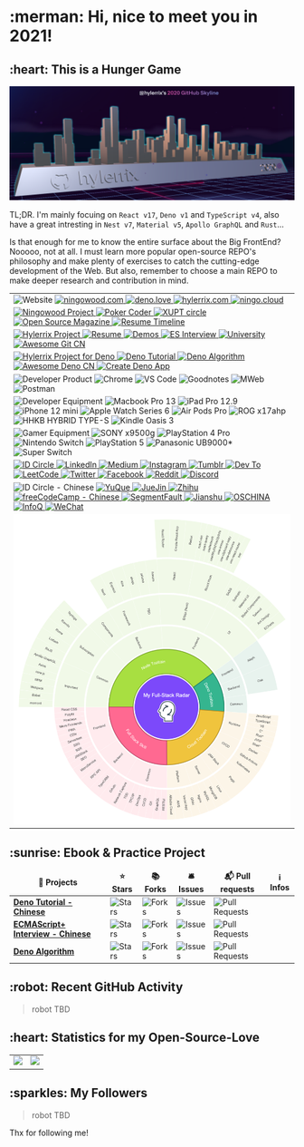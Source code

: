 <h1>:merman: Hi, nice to meet you in 2021!</h1>

<h2>:heart: This is a Hunger Game</h2>

![](./assets/hylerrix-github-review-2020.png)

<!-- https://getpocket.com/@hylerrix -->

TL;DR. I'm mainly focuing on `React v17`, `Deno v1` and `TypeScript v4`, also have a great intresting in `Nest v7`, `Material v5`, `Apollo GraphQL` and `Rust`...

Is that enough for me to know the entire surface about the Big FrontEnd? Nooooo, not at all. I must learn more popular open-source REPO's philosophy and make plenty of exercises to catch the cutting-edge development of the Web. But also, remember to choose a main REPO to make deeper research and contribution in mind.

<!-- 
  * design tooltain
    * architecture: drawio
    * mind mapping: MindMaster
  * processon ----
  * xmind
  * mobile: Apple Style Guide, iOS HIG, Android Design, material design, desktop ui design
  * material ui? pinterest YuQue! Ant Design! Echarts, hasura
  * Google Drive
-->

<!--
<p>
<img alt="JavaScript" src="https://img.shields.io/badge/-JavaScript-505050?style=flat&logo=JavaScript&logoColor=F7DF1E" />
<img alt="Vue" src="https://img.shields.io/badge/-Vue-4FC08D?style=flat&logo=vue.js&logoColor=white" />
<img alt="React" src="https://img.shields.io/badge/-React-61DAFB?style=flat&logo=react&logoColor=white" />
<img alt="Redux" src="https://img.shields.io/badge/-Redux-764ABC?style=flat&logo=redux&logoColor=white" />
<img alt="Node" src="https://img.shields.io/badge/-Node-339933?style=flat&logo=node.js&logoColor=white" />
<img alt="Jest" src="https://img.shields.io/badge/-Jest-C21325?style=flat&logo=jest&logoColor=white" />
<img alt="HTML" src="https://img.shields.io/badge/-HTML-E34F26?style=flat&logo=Html5&logoColor=white" />
<img alt="CSS" src="https://img.shields.io/badge/-CSS-1572B6?style=flat&logo=css3&logoColor=white" />
<img alt="Bootstrap" src="https://img.shields.io/badge/-Bootstrap-563D7C?style=flat&logo=bootstrap&logoColor=white" />
</p>

<p>
<img alt="TypeScript" src="https://img.shields.io/badge/-TypeScript-007ACC?style=flat&logo=typeScript&logoColor=white" />
<img alt="git" src="https://img.shields.io/badge/-Git-F05032?style=flat&logo=git&logoColor=white" />
<img alt="gitlab" src="https://img.shields.io/badge/-Gitlab-505050?style=flat&logo=gitlab&logoColor=white" />
<img alt="Flutter" src="https://img.shields.io/badge/-Flutter-02569B?style=flat&logo=flutter&logoColor=white" />
<img alt="Dart" src="https://img.shields.io/badge/-Dart-0175C2?style=flat&logo=dart&logoColor=white" />
<img alt="Angular" src="https://img.shields.io/badge/-Angular-DD0031?style=flat&logo=angular&logoColor=white" />
<img alt="Svelte" src="https://img.shields.io/badge/-Svelte-FF3E00?style=flat&logo=svelte&logoColor=white" />
<img alt="jQuery" src="https://img.shields.io/badge/-jQuery-0769AD?style=flat&logo=jQuery&logoColor=white" />
<img alt="vuetify" src="https://img.shields.io/badge/-Vuetify-1867C0?style=flat&logo=vuetify&logoColor=white" />
<img alt="Material UI" src="https://img.shields.io/badge/-Material UI-0081CB?style=flat&logo=material-ui&logoColor=white" />
<img alt="Sass" src="https://img.shields.io/badge/-Sass-CC6699?style=flat&logo=sass&logoColor=white" />
<img alt="React Router" src="https://img.shields.io/badge/-React Router-CA4245?style=flat&logo=react-router&logoColor=white" />
<img alt="D3.js" src="https://img.shields.io/badge/-D3-F9A03C?style=flat&logo=d3.js&logoColor=white" />
<img alt="Storybook" src="https://img.shields.io/badge/-Storybook-FF4785?style=flat&logo=storybook&logoColor=white" />
<img alt="Figma" src="https://img.shields.io/badge/-Figma-F24E1E?style=flat&logo=figma&logoColor=white" />
<img alt="Material Design" src="https://img.shields.io/badge/-Material Design-757575?style=flat&logo=material-design&logoColor=white" />
<img alt="Material Design Icons" src="https://img.shields.io/badge/-Material Design Icons-2196F3?style=flat&logo=material-design-icons&logoColor=white" />
<img alt="Swagger" src="https://img.shields.io/badge/-Swagger-85EA2D?style=flat&logo=swagger&logoColor=white" />
<img alt="socket.io" src="https://img.shields.io/badge/-Socket.io-010101?style=flat&logo=socket.io&logoColor=white" />
<img alt="MongoDB" src="https://img.shields.io/badge/-MongoDB-47A248?style=flat&logo=mongodb&logoColor=white" />
<img alt="Nodemon" src="https://img.shields.io/badge/-Nodemon-76D04B?style=flat&logo=nodemon&logoColor=white" />
<img alt="Next" src="https://img.shields.io/badge/-Next-000000?style=flat&logo=Next.js&logoColor=white" />
<img alt="Nuxt" src="https://img.shields.io/badge/-Nuxt-00C58E?style=flat&logo=Nuxt.js&logoColor=white" />
<img alt="Travis CI" src="https://img.shields.io/badge/-Travis CI-3EAAAF?style=flat&logo=Travis-CI&logoColor=white" />
<img alt="Heroku" src="https://img.shields.io/badge/-Heroku-430098?style=flat&logo=heroku&logoColor=white" />
<img alt="Netlify" src="https://img.shields.io/badge/-Netlify-00C7B7?style=flat&logo=netlify&logoColor=white" />
<img alt="NPM" src="https://img.shields.io/badge/-NPM-CB3837?style=flat&logo=npm&logoColor=white" />
<img alt="Firebase" src="https://img.shields.io/badge/-Firebase-FFCA28?style=flat&logo=firebase&logoColor=white" />
<img alt="Python" src="https://img.shields.io/badge/-Python-3776AB?style=flat&logo=python&logoColor=white" />
<img alt="Jira" src="https://img.shields.io/badge/-Jira-0052CC?style=flat&logo=jira&logoColor=white" />
<img alt="Markdown" src="https://img.shields.io/badge/-Markdown-000000?style=flat&logo=Markdown&logoColor=white" />
<img alt="Strapi" src="https://img.shields.io/badge/-Strapi-2E7EEA?style=flat&logo=Strapi&logoColor=white" />
</p>
-->

<table cellspacing="0" cellpadding="0" style="border: none;">
  <tr>
    <td>
      <img alt="Website" src="https://img.shields.io/badge/-👉%20%20%20Website(under%20construction)-000?" />
      <a href="http://ningowood.com">
        <img alt="ningowood.com" src="https://img.shields.io/badge/-🧬%20ningowood.com-000?" />
      </a>
      <a href="http://deno.love">
        <img alt="deno.love" src="https://img.shields.io/badge/-🧬deno.love-000?" />
      </a>
      <a href="http://hylerrix.com">
        <img alt="hylerrix.com" src="https://img.shields.io/badge/-🧬%20hylerrix.com-000?" />
      </a>
      <a href="http://ningo.cloud">
        <img alt="ningo.cloud" src="https://img.shields.io/badge/-🧬%20ningo.cloud-000?" />
      </a>
    </td>
  </tr>
  <tr>
    <td>
      <a href="http://github.com/ningowood">
        <img alt="Ningowood Project" src="https://img.shields.io/badge/-👉%20%20%20Ningowood%20Project-000?" />
      </a>
      <a href="https://github.com/ningowood/poker-coder">
        <img alt="Poker Coder" src="https://img.shields.io/badge/-🧬%20poker%20coder-000?" />
      </a>
      <a href="https://github.com/ningowood/xiyoucircle">
        <img alt="XUPT circle" src="https://img.shields.io/badge/-🧬%20xiyoucircle-000?" />
      </a>
      <a href="https://github.com/ningowood/open-source-magazine">
        <img alt="Open Source Magazine" src="https://img.shields.io/badge/-🧬%20open%20source%20magezine-000?" />
      </a>
      <a href="https://github.com/ningowood/resume-timeline">
        <img alt="Resume Timeline" src="https://img.shields.io/badge/-🧬%20resume%20timeline*-000?" />
      </a>
    </td>
  </tr>
  <tr>
    <td>
      <a href="https://github.com/hylerrix?tab=repositories">
        <img alt="Hylerrix Project" src="https://img.shields.io/badge/-👉%20%20%20Hylerrix%20Project-000?" />
      </a>
      <a href="https://github.com/hylerrix/resume">
        <img alt="Resume" src="https://img.shields.io/badge/-🧬%20resume-000?" />
      </a>
      <a href="https://github.com/hylerrix/demos">
        <img alt="Demos" src="https://img.shields.io/badge/-🧬%20demos-000?" />
      </a>
      <a href="https://github.com/hylerrix/es-interview">
        <img alt="ES Interview" src="https://img.shields.io/badge/-🧬%20es%20interview-000?" />
      </a>
      <a href="https://github.com/hylerrix/university">
        <img alt="University" src="https://img.shields.io/badge/-🧬%20university-000?" />
      </a>
      <a href="https://github.com/hylerrix/awesome-git-cn">
        <img alt="Awesome Git CN" src="https://img.shields.io/badge/-🧬%20awesome%20git%20cn-000?" />
      </a>
    </td>
  </tr>
  <tr>
    <td>
      <a href="https://github.com/hylerrix?tab=repositories&q=deno&type=&language=">
        <img alt="Hylerrix Project for Deno" src="https://img.shields.io/badge/-👉%20%20%20Hylerrix%20Project%20Deno-000?" />
      </a>
      <a href="https://github.com/hylerrix/deno-tutorial">
        <img alt="Deno Tutorial" src="https://img.shields.io/badge/-🧬%20deno%20tutorial-000?" />
      </a>
      <a href="https://github.com/hylerrix/deno-algorithm">
        <img alt="Deno Algorithm" src="https://img.shields.io/badge/-🧬%20deno%20algorithm-000?" />
      </a>
      <a href="https://github.com/hylerrix/awesome-deno-cn">
        <img alt="Awesome Deno CN" src="https://img.shields.io/badge/-🧬%20awesome%20deno%20cn-000?" />
      </a>
      <a href="https://github.com/hylerrix/create-deno-app">
        <img alt="Create Deno App" src="https://img.shields.io/badge/-🧬%20create%20deno%20app(private)*-000?" />
      </a>
    </td>
  </tr>
  <tr>
    <td>
      <img alt="Developer Product" src="https://img.shields.io/badge/-👉%20%20%20Developer%20Product-000?" />
      <img alt="Chrome" src="https://img.shields.io/badge/-Chrome-F7B93E?style=flat-square&logo=chrome&logoColor=white" />
      <img alt="VS Code" src="https://img.shields.io/badge/-VS%20Code-F7B93E?style=flat-square&logo=vs-code&logoColor=white" />
      <img alt="Goodnotes" src="https://img.shields.io/badge/-Goodnotes-F7B93E?style=flat-square&logo=goodnotes&logoColor=white" />
      <img alt="MWeb" src="https://img.shields.io/badge/-MWeb-F7B93E?style=flat-square&logo=mweb&logoColor=white" />
      <img alt="Postman" src="https://img.shields.io/badge/-Postman-F7B93E?style=flat-square&logo=postman&logoColor=white" />
    </td>
  </tr>
  <tr>
    <td>
      <img alt="Developer Equipment" src="https://img.shields.io/badge/-👉%20%20%20Developer%20Equipment-000?" />
      <img alt="Macbook Pro 13" src="https://img.shields.io/badge/-Macbook%20Pro%2013-F7B93E?style=flat-square&logo=mac&logoColor=white" />
      <img alt="iPad Pro 12.9" src="https://img.shields.io/badge/-iPad%20Pro%2012.9-F7B93E?style=flat-square&logo=mac&logoColor=white" />
      <img alt="iPhone 12 mini" src="https://img.shields.io/badge/-iPhone%2012%20mini-F7B93E?style=flat-square&logo=mac&logoColor=white" />
      <img alt="Apple Watch Series 6" src="https://img.shields.io/badge/-Apple%20Watch%20Series%206%20-F7B93E?style=flat-square&logo=mac&logoColor=white" />
      <img alt="Air Pods Pro" src="https://img.shields.io/badge/-Air%20Pods%20Pro%20-F7B93E?style=flat-square&logo=mac&logoColor=white" />
      <img alt="ROG x17ahp" src="https://img.shields.io/badge/-ROG%20x17ahp-F7B93E?style=flat-square&logo=mac&logoColor=white" />
      <img alt="HHKB HYBRID TYPE-S" src="https://img.shields.io/badge/-HHKB%20HYBRID%20TYPE%20S-F7B93E?style=flat-square&logo=mac&logoColor=white" />
      <img alt="Kindle Oasis 3" src="https://img.shields.io/badge/-Kindle%20Oasis%203%20-F7B93E?style=flat-square&logo=kindle&logoColor=white" />
    </td>
  </tr>
  <tr>
    <td>
      <img alt="Gamer Equipment" src="https://img.shields.io/badge/-👉%20%20%20Gamer%20Equipment-000?" />
      <img alt="SONY x9500g" src="https://img.shields.io/badge/-SONY%20x9500g%20-F7B93E?style=flat-square&logo=kindle&logoColor=white" />
      <img alt="PlayStation 4 Pro" src="https://img.shields.io/badge/-PlayStation%204%20Pro%20-F7B93E?style=flat-square&logo=kindle&logoColor=white" />
      <img alt="Nintendo Switch" src="https://img.shields.io/badge/-Nintendo%20Switch%20-F7B93E?style=flat-square&logo=kindle&logoColor=white" />
      <img alt="PlayStation 5" src="https://img.shields.io/badge/-PlayStation%205*%20-F7B93E?style=flat-square&logo=kindle&logoColor=white" />
      <img alt="Panasonic UB9000*" src="https://img.shields.io/badge/-Panasonic%20UB9000*%20-F7B93E?style=flat-square&logo=kindle&logoColor=white" />
      <img alt="Super Switch" src="https://img.shields.io/badge/-Super%20Switch*%20-F7B93E?style=flat-square&logo=kindle&logoColor=white" />
    </td>
  </tr>
  <tr>
    <td>
      <a href="">
      <img alt="ID Circle" src="https://img.shields.io/badge/-👉%20%20%20ID%20Circle-000?" />
      <a href="https://www.linkedin.com/in/hylerrix/">
        <img alt="LinkedIn" src="https://img.shields.io/badge/-🧬%20LinkedIn-000?" />
      </a>
      <a href="https://hylerrix.medium.com/">
        <img alt="Medium" src="https://img.shields.io/badge/-🧬%20Medium-000?" />
      </a>
      <a href="https://www.instagram.com/hylerrrix">
        <img alt="Instagram" src="https://img.shields.io/badge/-🧬%20Instagram-000?" />
      </a>
      <a href="https://www.tumblr.com/blog/hylerrix">
        <img alt="Tumblr" src="https://img.shields.io/badge/-🧬%20Tumblr-000?" />
      </a>
      <a href="https://dev.to/hylerrix">
        <img alt="Dev To" src="https://img.shields.io/badge/-🧬%20Dev%20To-000?" />
      </a>
      <a href="https://leetcode.com/hylerrix/">
        <img alt="LeetCode" src="https://img.shields.io/badge/-%20LeetCode-000?" />
      </a>
      <a href="https://twitter.com/hylerrix">
        <img alt="Twitter" src="https://img.shields.io/badge/-🧬%20Twitter-000?" />
      </a>
      <a href="https://www.facebook.com/hylerrix/">
        <img alt="Facebook" src="https://img.shields.io/badge/-🧬%20Facebook-000?" />
      </a>
      <a href="https://www.reddit.com/user/hylerrix">
        <img alt="Reddit" src="https://img.shields.io/badge/-🧬%20Reddit-000?" />
      </a>
      <a href="http://qiniu.ningo.cloud/hylerrix/discord.png">
        <img alt="Discord" src="https://img.shields.io/badge/-🧬%20Discord-000?" />
      </a>
    </td>
  </tr>
  <tr>
    <td>
      <img alt="ID Circle - Chinese" src="https://img.shields.io/badge/-👉%20%20%20ID%20Circle%20Chinese-000?" />
      <a href="https://www.yuque.com/hylerrix">
        <img alt="YuQue" src="https://img.shields.io/badge/-🧬%20YuQue-000?" />
      </a>
      <a href="https://juejin.cn/user/3702810890732904">
        <img alt="JueJin" src="https://img.shields.io/badge/-🧬%20JueJin-000?" />
      </a>
      <a href="https://www.zhihu.com/people/hylerrix">
        <img alt="Zhihu" src="https://img.shields.io/badge/-🧬%20Zhihu-000?" />
      </a>
      <a href="https://chinese.freecodecamp.org/news/author/hylerrix/">
        <img alt="freeCodeCamp - Chinese" src="https://img.shields.io/badge/-%20freeCodeCamp%20Chinese-000?" />
      </a>
      <a href="https://segmentfault.com/u/hylerrix/articles">
        <img alt="SegmentFault" src="https://img.shields.io/badge/-🧬%20SegmentFault-000?" />
      </a>
      <a href="https://www.jianshu.com/u/ecbf49bf207b">
        <img alt="Jianshu" src="https://img.shields.io/badge/-🧬%20Jianshu-000?" />
      </a>
      <a href="https://my.oschina.net/hylerrix">
        <img alt="OSCHINA" src="https://img.shields.io/badge/-🧬%20OSCHINA-000?" />
      </a>
      <a href="https://www.infoq.cn/u/hylerrix">
        <img alt="InfoQ" src="https://img.shields.io/badge/-🧬%20InfoQ-000?" />
      </a>
      <a href="http://qiniu.ningo.cloud/hylerrix/wechat.png">
        <img alt="WeChat" src="https://img.shields.io/badge/-🧬%20WeChat-000?" />
      </a>
    </td>
  </tr>
  <tr>
    <td>
      <img alt="FullStack Radar" src="./assets/tech-radar-20210302.png" />
    </td>
  </tr>
</table>

<!-- <h2>:sunrise: Application Project</h2> -->

<h2>:sunrise: Ebook & Practice Project</h2>

<table cellspacing="0" cellpadding="0" style="border: none;">
  <thead align="center">
    <tr border: none;>
      <td><b>🎁 Projects</b></td>
      <td><b>⭐ Stars</b></td>
      <td><b>📚 Forks</b></td>
      <td><b>🛎 Issues</b></td>
      <td><b>📬 Pull requests</b></td>
      <td><b>ℹ️ Infos</b></td>
    </tr>
  </thead>
  <tbody>
    <tr>
      <td><a href="https://github.com/hylerrix/deno-tutorial"><b>Deno Tutorial - Chinese</b></a></td>
      <td><img alt="Stars" src="https://img.shields.io/github/stars/hylerrix/deno-tutorial?style=flat-square&labelColor=343b41"/></td>
      <td><img alt="Forks" src="https://img.shields.io/github/forks/hylerrix/deno-tutorial?style=flat-square&labelColor=343b41"/></td>
      <td><img alt="Issues" src="https://img.shields.io/github/issues/hylerrix/deno-tutorial?style=flat-square&labelColor=343b41"/></td>
      <td><img alt="Pull Requests" src="https://img.shields.io/github/issues-pr/hylerrix/deno-tutorial?style=flat-square&labelColor=343b41"/></td>
      <td></td>
    </tr>
    <tr>
      <td><a href="https://github.com/hylerrix/es-interview"><b>ECMAScript+ Interview - Chinese</b></a></td>
      <td><img alt="Stars" src="https://img.shields.io/github/stars/hylerrix/es-interview?style=flat-square&labelColor=343b41"/></td>
      <td><img alt="Forks" src="https://img.shields.io/github/forks/hylerrix/es-interview?style=flat-square&labelColor=343b41"/></td>
      <td><img alt="Issues" src="https://img.shields.io/github/issues/hylerrix/es-interview?style=flat-square&labelColor=343b41"/></td>
      <td><img alt="Pull Requests" src="https://img.shields.io/github/issues-pr/hylerrix/es-interview?style=flat-square&labelColor=343b41"/></td>
      <td></td>
    </tr>
    <tr>
      <td><a href="https://github.com/hylerrix/deno-algorithm"><b>Deno Algorithm</b></a></td>
      <td><img alt="Stars" src="https://img.shields.io/github/stars/hylerrix/deno-algorithm?style=flat-square&labelColor=343b41"/></td>
      <td><img alt="Forks" src="https://img.shields.io/github/forks/hylerrix/deno-algorithm?style=flat-square&labelColor=343b41"/></td>
      <td><img alt="Issues" src="https://img.shields.io/github/issues/hylerrix/deno-algorithm?style=flat-square&labelColor=343b41"/></td>
      <td><img alt="Pull Requests" src="https://img.shields.io/github/issues-pr/hylerrix/deno-algorithm?style=flat-square&labelColor=343b41"/></td>
      <td></td>
    </tr>
  </tbody>
</table>

<h2>:robot: Recent GitHub Activity</h2>

> robot TBD

<!--START_SECTION:activity-->

<!-- `[12/23 08:42]` <img alt="⭐" src="https://github.com/cheesits456/github-activity-readme/raw/master/icons/star.png" align="top" height="18"> Starred [AnarchyLinux/installer](https://github.com/AnarchyLinux/installer) 

<details><summary>Show More</summary>

`[12/20 18:13]` <img alt="🗣" src="https://github.com/cheesits456/github-activity-readme/raw/master/icons/comment.png" align="top" height="18"> Commented on [`#9`](https://github.com//cheesits456/discord-ssh-bot/issues/9 'Can´t read property') in [cheesits456/discord-ssh-bot](https://github.com/cheesits456/discord-ssh-bot)
</details> -->

<!--END_SECTION:activity-->

<h2>:heart: Statistics for my Open-Source-Love</h2>

<table cellspacing="0" cellpadding="0" style="border: none;">
  <tr>
    <td>
      <a href="">
        <img height="128px" src="https://github-profile-trophy.vercel.app/?username=hylerrix" />
      </a>
    </td>
    <td>
      <a href="">
        <img height="128px" src="https://github-readme-stats.vercel.app/api/top-langs/?username=hylerrix&hide=html&hide_title=true&hide_border=true&layout=compact&langs_count=7&exclude_repo=comp426,Redventures-Movie-Quotes&text_color=000&icon_color=fff&bg_color=0,52fa5a,4dfcff,c64dff&theme=graywhite" />
      </a>
    </td>
  </tr>
</table>

<!-- <h2>:robot: My latest posts</h2>

Need to think the center writing platform and make a robot for this.

<ul>
  <li><a href="https://medium.com/better-programming/how-you-should-structure-your-react-applications-e7dd32375a98"><b><img src="https://emojipedia-us.s3.dualstack.us-west-1.amazonaws.com/thumbs/240/apple/237/gear_2699.png" width="20" alt="new" /> How You Should Structure Your React Applications</b></a><br/><i>A matter of taste, sure, but here is an approach that scales.</i></li>
</ul> -->

<h2>:sparkles: My Followers</h2>

> robot TBD

Thx for following me!

<!--START_SECTION:top-followers-->

<!--END_SECTION:top-followers-->
